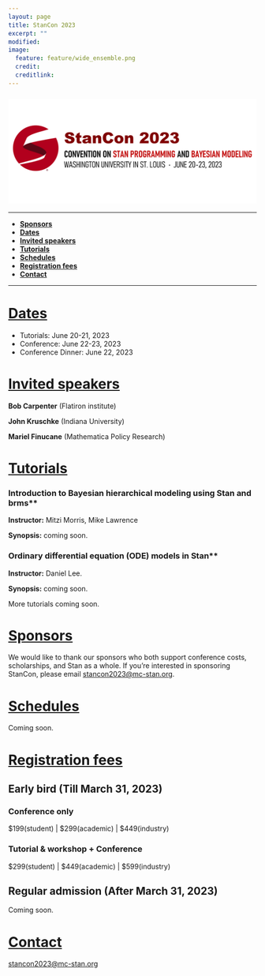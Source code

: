 ```yaml
---
layout: page
title: StanCon 2023
excerpt: ""
modified:
image:
  feature: feature/wide_ensemble.png
  credit:
  creditlink:
---
```

<center style="padding: 0.75em 0 0 0">
<img width="600" src="./img/header.png" /><br>
</center>

------
- [**Sponsors**](#sponsors)
- [**Dates**](#dates)
- [**Invited speakers**](#speakers)
- [**Tutorials**](#tutorials)
- [**Schedules**](#schedules)
- [**Registration fees**](#fees)
- [**Contact**](#contact)

------

# [Dates](#dates)
<ul>
<li>Tutorials: June 20-21, 2023</li>

<li>Conference: June 22-23, 2023</li>

<li> Conference Dinner: June 22, 2023</li>


</ul>

# [Invited speakers](#speakers)
**Bob Carpenter** (Flatiron institute)

**John Kruschke** (Indiana University)

**Mariel Finucane** (Mathematica Policy Research)

# [Tutorials](#tutorials)
### Introduction to Bayesian hierarchical modeling using Stan and brms**
**Instructor:** Mitzi Morris, Mike Lawrence

**Synopsis:** coming soon.

### Ordinary differential equation (ODE) models in Stan**
**Instructor:** Daniel Lee.

**Synopsis:** coming soon.

More tutorials coming soon.

# [Sponsors](#sponsors)
We would like to thank our sponsors who both support conference costs, scholarships, and Stan as a whole. If you’re interested in sponsoring StanCon, please email [stancon2023@mc-stan.org](mailto:stancon2023@mc-stan.org).

<!-- <center style="padding: 0.75em 0 0 0"> -->
<!-- <span style="display:inline-block; width: 0.75em;"> -->
<!-- </span> -->
<!-- <a href="https://www.generable.com/"><img width="200" src="logos/generable_word_logo.png" /></a> -->

<!-- <span style="display:inline-block; width: 0.75em;"></span> -->
<!-- <hr> -->

<!-- <a href="https://www.astrazeneca.com/"><img width="200" src="logos/astrazeneca-logo.jpg" /></a> -->
<!-- <hr> -->

<!-- <a href="https://www.bayer.com/"><img width="200" src="logos/bayer.png" /></a> -->
<!-- <hr> -->

<!-- <a href="https://www.jumpingrivers.com/"><img width="200" src="logos/JumpingRivers.png" /></a> -->
<!-- <hr> -->

<!-- <a href="https://quantbet.com/"><img width="300" src="logos/quantBet.png" /></a> -->
<!-- <hr> -->

<!-- </center> -->

# [Schedules](#schedules)
Coming soon.

# [Registration fees](#fees)
## Early bird (Till March 31, 2023)
### Conference only

$199(student) | $299(academic) | $449(industry)

### Tutorial & workshop + Conference

$299(student) | $449(academic) | $599(industry)

## Regular admission (After March 31, 2023)
Coming soon.

# [Contact](#contact)

[stancon2023@mc-stan.org](mailto:stancon2023@mc-stan.org)
